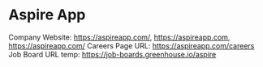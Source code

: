 # Aspire App

Company Website: https://aspireapp.com/, https://aspireapp.com, https://aspireapp.com/
Careers Page URL: https://aspireapp.com/careers
Job Board URL temp: https://job-boards.greenhouse.io/aspire